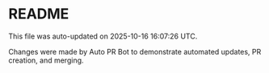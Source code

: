 # README

This file was auto-updated on 2025-10-16 16:07:26 UTC.

Changes were made by Auto PR Bot to demonstrate automated updates, PR creation, and merging.
